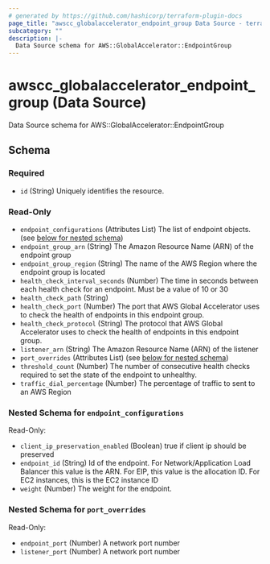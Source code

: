 ```yaml
---
# generated by https://github.com/hashicorp/terraform-plugin-docs
page_title: "awscc_globalaccelerator_endpoint_group Data Source - terraform-provider-awscc"
subcategory: ""
description: |-
  Data Source schema for AWS::GlobalAccelerator::EndpointGroup
---
```


# awscc_globalaccelerator_endpoint_group (Data Source)

Data Source schema for AWS::GlobalAccelerator::EndpointGroup



<!-- schema generated by tfplugindocs -->
## Schema

### Required

- `id` (String) Uniquely identifies the resource.

### Read-Only

- `endpoint_configurations` (Attributes List) The list of endpoint objects. (see [below for nested schema](#nestedatt--endpoint_configurations))
- `endpoint_group_arn` (String) The Amazon Resource Name (ARN) of the endpoint group
- `endpoint_group_region` (String) The name of the AWS Region where the endpoint group is located
- `health_check_interval_seconds` (Number) The time in seconds between each health check for an endpoint. Must be a value of 10 or 30
- `health_check_path` (String)
- `health_check_port` (Number) The port that AWS Global Accelerator uses to check the health of endpoints in this endpoint group.
- `health_check_protocol` (String) The protocol that AWS Global Accelerator uses to check the health of endpoints in this endpoint group.
- `listener_arn` (String) The Amazon Resource Name (ARN) of the listener
- `port_overrides` (Attributes List) (see [below for nested schema](#nestedatt--port_overrides))
- `threshold_count` (Number) The number of consecutive health checks required to set the state of the endpoint to unhealthy.
- `traffic_dial_percentage` (Number) The percentage of traffic to sent to an AWS Region

<a id="nestedatt--endpoint_configurations"></a>
### Nested Schema for `endpoint_configurations`

Read-Only:

- `client_ip_preservation_enabled` (Boolean) true if client ip should be preserved
- `endpoint_id` (String) Id of the endpoint. For Network/Application Load Balancer this value is the ARN.  For EIP, this value is the allocation ID.  For EC2 instances, this is the EC2 instance ID
- `weight` (Number) The weight for the endpoint.


<a id="nestedatt--port_overrides"></a>
### Nested Schema for `port_overrides`

Read-Only:

- `endpoint_port` (Number) A network port number
- `listener_port` (Number) A network port number
